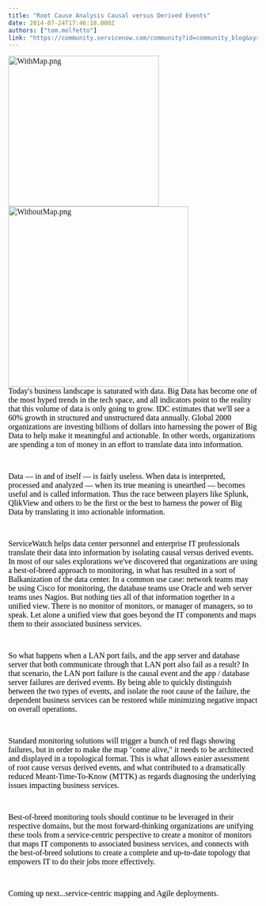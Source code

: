 ```yaml
---
title: "Root Cause Analysis Causal versus Derived Events"
date: 2014-07-24T17:46:18.000Z
authors: ["tom.molfetto"]
link: "https://community.servicenow.com/community?id=community_blog&sys_id=29ace225dbd0dbc01dcaf3231f9619bc"
---
```

<p><span style="color: #000000; font-family: Calibri; font-size: 12pt;"><a _jive_internal="true" href="/servlet/JiveServlet/showImage/38-3270-12038/WithMap.png"><img  alt="WithMap.png" class="jive-image image-4" height="294" src="6d71c8cadb141344e9737a9e0f961931.iix" style="height: auto;" width="304"/></a><a _jive_internal="true" href="/servlet/JiveServlet/showImage/38-3270-12037/WithoutMap.png"><img  alt="WithoutMap.png" class="jive-image image-3" height="230" src="cc52ec8edb5c5304b322f4621f961942.iix" style="height: auto;" width="364"/></a><br/></span><span style="color: #000000; font-family: Calibri; font-size: 12pt;">Today's business landscape is saturated with data. Big Data has become one of the most hyped trends in the tech space, and all indicators point to the reality that this volume of data is only going to grow. IDC estimates that we'll see a 60% growth in structured and unstructured data annually. Global 2000 organizations are investing billions of dollars into harnessing the power of Big Data to help make it meaningful and actionable. In other words, organizations are spending a ton of money in an effort to translate data into information.</span><span style="color: #000000; font-family: Calibri; font-size: 12pt;"><br/></span></p><p><span style="color: #000000; font-family: Times New Roman; font-size: 12pt;">   </span></p><p><span style="color: #000000; font-family: Calibri; font-size: 12pt;">Data — in and of itself — is fairly useless. When data is interpreted, processed and analyzed — when its true meaning is unearthed — becomes useful and is called information. Thus the race between players like Splunk, QlikView and others to be the first or the best to harness the power of Big Data by translating it into actionable information.</span></p><p><span style="color: #000000; font-family: Times New Roman; font-size: 12pt;">   </span></p><p><span style="color: #000000; font-family: Calibri; font-size: 12pt;">ServiceWatch helps data center personnel and enterprise IT professionals translate their data into information by isolating causal versus derived events. In most of our sales explorations we've discovered that organizations are using a best-of-breed approach to monitoring, in what has resulted in a sort of Balkanization of the data center. In a common use case: network teams may be using Cisco for monitoring, the database teams use Oracle and web server teams uses Nagios. But nothing ties all of that information together in a unified view. There is no monitor of monitors, or manager of managers, so to speak. Let alone a unified view that goes beyond the IT components and maps them to their associated business services.</span><span style="color: #000000; font-family: Calibri; font-size: 12pt;"> </span></p><p><span style="color: #000000; font-family: Times New Roman; font-size: 12pt;">   </span></p><p><span style="color: #000000; font-family: Calibri; font-size: 12pt;">So what happens when a LAN port fails, and the app server and database server that both communicate through that LAN port also fail as a result? In that scenario, the LAN port failure is the causal event and the app / database server failures are derived events. By being able to quickly distinguish between the two types of events, and isolate the root cause of the failure, the dependent business services can be restored while minimizing negative impact on overall operations.</span><span style="color: #000000; font-family: Calibri; font-size: 12pt;"> </span></p><p><span style="color: #000000; font-family: Times New Roman; font-size: 12pt;">   </span></p><p><span style="color: #000000; font-family: Calibri; font-size: 12pt;">Standard monitoring solutions will trigger a bunch of red flags showing failures, but in order to make the map "come alive," it needs to be architected and displayed in a topological format. This is what allows easier assessment of root cause versus derived events, and what contributed to a dramatically reduced Meant-Time-To-Know (MTTK) as regards diagnosing the underlying issues impacting business services.</span></p><p><span style="color: #000000; font-family: Calibri; font-size: 12pt;"><br/></span></p><p><span style="color: #000000; font-family: Calibri; font-size: 12pt;">Best-of-breed monitoring tools should continue to be leveraged in their respective domains, but the most forward-thinking organizations are unifying these tools from a service-centric perspective to create a monitor of monitors that maps IT components to associated business services, and connects with the best-of-breed solutions to create a complete and up-to-date topology that empowers IT to do their jobs more effectively.</span></p><p><span style="color: #000000; font-family: Calibri; font-size: 12pt;"><br/></span></p><p><span style="color: #000000; font-family: Calibri; font-size: 12pt;">Coming up next...service-centric mapping and Agile d</span><span style="color: #000000; font-family: Times New Roman; font-size: 12pt;">eployments.</span></p><p style="min-height: 8pt; height: 8pt; padding: 0px;">  </p><p><span style="color: #000000; font-family: Times New Roman; font-size: 12pt;">   </span></p>